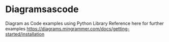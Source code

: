 # Diagramsascode
Diagram as Code examples using Python Library
Reference here for further examples 
https://diagrams.mingrammer.com/docs/getting-started/installation
